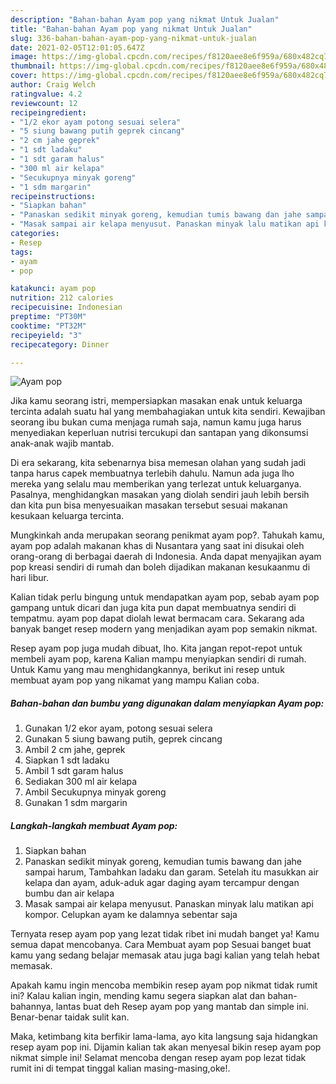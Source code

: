 ```yaml
---
description: "Bahan-bahan Ayam pop yang nikmat Untuk Jualan"
title: "Bahan-bahan Ayam pop yang nikmat Untuk Jualan"
slug: 336-bahan-bahan-ayam-pop-yang-nikmat-untuk-jualan
date: 2021-02-05T12:01:05.647Z
image: https://img-global.cpcdn.com/recipes/f8120aee8e6f959a/680x482cq70/ayam-pop-foto-resep-utama.jpg
thumbnail: https://img-global.cpcdn.com/recipes/f8120aee8e6f959a/680x482cq70/ayam-pop-foto-resep-utama.jpg
cover: https://img-global.cpcdn.com/recipes/f8120aee8e6f959a/680x482cq70/ayam-pop-foto-resep-utama.jpg
author: Craig Welch
ratingvalue: 4.2
reviewcount: 12
recipeingredient:
- "1/2 ekor ayam potong sesuai selera"
- "5 siung bawang putih geprek cincang"
- "2 cm jahe geprek"
- "1 sdt ladaku"
- "1 sdt garam halus"
- "300 ml air kelapa"
- "Secukupnya minyak goreng"
- "1 sdm margarin"
recipeinstructions:
- "Siapkan bahan"
- "Panaskan sedikit minyak goreng, kemudian tumis bawang dan jahe sampai harum, Tambahkan ladaku dan garam. Setelah itu masukkan air kelapa dan ayam, aduk-aduk agar daging ayam tercampur dengan bumbu dan air kelapa"
- "Masak sampai air kelapa menyusut. Panaskan minyak lalu matikan api kompor. Celupkan ayam ke dalamnya sebentar saja"
categories:
- Resep
tags:
- ayam
- pop

katakunci: ayam pop 
nutrition: 212 calories
recipecuisine: Indonesian
preptime: "PT30M"
cooktime: "PT32M"
recipeyield: "3"
recipecategory: Dinner

---
```



![Ayam pop](https://img-global.cpcdn.com/recipes/f8120aee8e6f959a/680x482cq70/ayam-pop-foto-resep-utama.jpg)

Jika kamu seorang istri, mempersiapkan masakan enak untuk keluarga tercinta adalah suatu hal yang membahagiakan untuk kita sendiri. Kewajiban seorang ibu bukan cuma menjaga rumah saja, namun kamu juga harus menyediakan keperluan nutrisi tercukupi dan santapan yang dikonsumsi anak-anak wajib mantab.

Di era  sekarang, kita sebenarnya bisa memesan olahan yang sudah jadi tanpa harus capek membuatnya terlebih dahulu. Namun ada juga lho mereka yang selalu mau memberikan yang terlezat untuk keluarganya. Pasalnya, menghidangkan masakan yang diolah sendiri jauh lebih bersih dan kita pun bisa menyesuaikan masakan tersebut sesuai makanan kesukaan keluarga tercinta. 



Mungkinkah anda merupakan seorang penikmat ayam pop?. Tahukah kamu, ayam pop adalah makanan khas di Nusantara yang saat ini disukai oleh orang-orang di berbagai daerah di Indonesia. Anda dapat menyajikan ayam pop kreasi sendiri di rumah dan boleh dijadikan makanan kesukaanmu di hari libur.

Kalian tidak perlu bingung untuk mendapatkan ayam pop, sebab ayam pop gampang untuk dicari dan juga kita pun dapat membuatnya sendiri di tempatmu. ayam pop dapat diolah lewat bermacam cara. Sekarang ada banyak banget resep modern yang menjadikan ayam pop semakin nikmat.

Resep ayam pop juga mudah dibuat, lho. Kita jangan repot-repot untuk membeli ayam pop, karena Kalian mampu menyiapkan sendiri di rumah. Untuk Kamu yang mau menghidangkannya, berikut ini resep untuk membuat ayam pop yang nikamat yang mampu Kalian coba.

<!--inarticleads1-->

##### Bahan-bahan dan bumbu yang digunakan dalam menyiapkan Ayam pop:

1. Gunakan 1/2 ekor ayam, potong sesuai selera
1. Gunakan 5 siung bawang putih, geprek cincang
1. Ambil 2 cm jahe, geprek
1. Siapkan 1 sdt ladaku
1. Ambil 1 sdt garam halus
1. Sediakan 300 ml air kelapa
1. Ambil Secukupnya minyak goreng
1. Gunakan 1 sdm margarin




<!--inarticleads2-->

##### Langkah-langkah membuat Ayam pop:

1. Siapkan bahan
1. Panaskan sedikit minyak goreng, kemudian tumis bawang dan jahe sampai harum, Tambahkan ladaku dan garam. Setelah itu masukkan air kelapa dan ayam, aduk-aduk agar daging ayam tercampur dengan bumbu dan air kelapa
1. Masak sampai air kelapa menyusut. Panaskan minyak lalu matikan api kompor. Celupkan ayam ke dalamnya sebentar saja




Ternyata resep ayam pop yang lezat tidak ribet ini mudah banget ya! Kamu semua dapat mencobanya. Cara Membuat ayam pop Sesuai banget buat kamu yang sedang belajar memasak atau juga bagi kalian yang telah hebat memasak.

Apakah kamu ingin mencoba membikin resep ayam pop nikmat tidak rumit ini? Kalau kalian ingin, mending kamu segera siapkan alat dan bahan-bahannya, lantas buat deh Resep ayam pop yang mantab dan simple ini. Benar-benar taidak sulit kan. 

Maka, ketimbang kita berfikir lama-lama, ayo kita langsung saja hidangkan resep ayam pop ini. Dijamin kalian tak akan menyesal bikin resep ayam pop nikmat simple ini! Selamat mencoba dengan resep ayam pop lezat tidak rumit ini di tempat tinggal kalian masing-masing,oke!.

